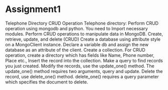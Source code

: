 # Assignment1
Telephone Directory CRUD Operation
Telephone directory: Perform CRUD operation using mongodb and python.
You need to
Import necessary modules.
Perform CRUD operations to manipulate data in MongoDB. Create, retrieve, update, and delete (CRUD)
Create a database using attribute style on a MongoClient instance. Declare a variable db and assign the new database as an attribute of the client.
Create a collection.
For CRUD operation, create a directory which has fields like Name, Phone number, Place etc.,
Insert the record into the collection.
Make a query to find records you just created.
Modify the records, use the update_one() method. The update_one() method requires two arguments, query and update.
Delete the record, use delete_one() method. delete_one() requires a query parameter which specifies the document to delete.

